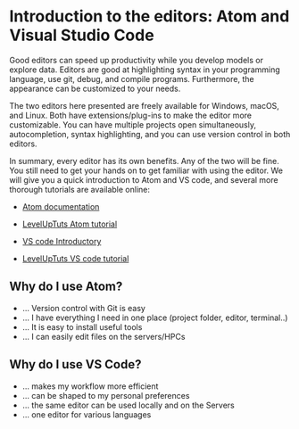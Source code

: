 # Introduction to the editors: Atom and Visual Studio Code
Good editors can speed up productivity while you develop models or explore data. Editors are good at highlighting syntax in your programming language, use git, debug, and compile programs. Furthermore, the appearance can be customized to your needs.

The two editors here presented are freely available for Windows, macOS, and Linux. Both have extensions/plug-ins to make the editor more customizable. You can have multiple projects open simultaneously, autocompletion, syntax highlighting, and you can use version control in both editors. 

In summary, every editor has its own benefits. Any of the two will be fine. You still need to get your hands on to get familiar with using the editor. We will give you a quick introduction to Atom and VS code, and several more thorough tutorials are available online: 
- [Atom documentation](https://atom.io/docs)
- [LevelUpTuts Atom tutorial](https://www.youtube.com/playlist?list=PLLnpHn493BHHf0w8uGu9NM8LPf498ZvL_) 

- [VS code Introductory](https://code.visualstudio.com/docs/getstarted/introvideos)
- [LevelUpTuts VS code tutorial](https://www.leveluptutorials.com/tutorials/vscode-tutorials/introduction-to-visual-studio-code)




## Why do I use Atom?
- ... Version control with Git is easy
- ... I have everything I need in one place (project folder, editor, terminal..)
- ... It is easy to install useful tools 
- ... I can easily edit files on the servers/HPCs

## Why do I use VS Code?
- ... makes my workflow more efficient
- ... can be shaped to my personal preferences
- ... the same editor can be used locally and on the Servers
- ... one editor for various languages
